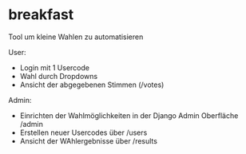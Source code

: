 # breakfast
Tool um kleine Wahlen zu automatisieren

User:
  * Login mit 1 Usercode
  * Wahl durch Dropdowns
  * Ansicht der abgegebenen Stimmen (/votes)

Admin:
 * Einrichten der Wahlmöglichkeiten in der Django Admin Oberfläche /admin
 * Erstellen neuer Usercodes über /users
 * Ansicht der WAhlergebnisse über /results
